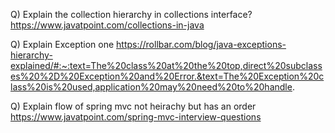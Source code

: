 Q) Explain the collection hierarchy in collections interface?
https://www.javatpoint.com/collections-in-java

Q) Explain Exception one
https://rollbar.com/blog/java-exceptions-hierarchy-explained/#:~:text=The%20class%20at%20the%20top,direct%20subclasses%20%2D%20Exception%20and%20Error.&text=The%20Exception%20class%20is%20used,application%20may%20need%20to%20handle.


Q) Explain flow of spring mvc not heirachy but has an order
https://www.javatpoint.com/spring-mvc-interview-questions